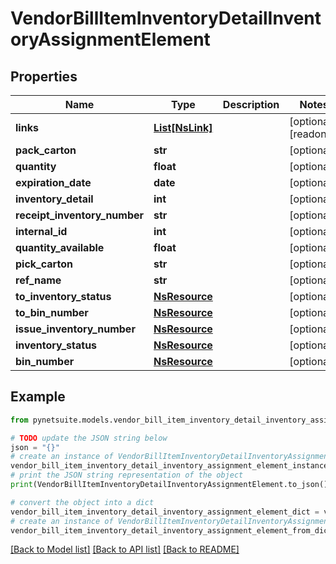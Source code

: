 # VendorBillItemInventoryDetailInventoryAssignmentElement


## Properties

Name | Type | Description | Notes
------------ | ------------- | ------------- | -------------
**links** | [**List[NsLink]**](NsLink.md) |  | [optional] [readonly] 
**pack_carton** | **str** |  | [optional] 
**quantity** | **float** |  | [optional] 
**expiration_date** | **date** |  | [optional] 
**inventory_detail** | **int** |  | [optional] 
**receipt_inventory_number** | **str** |  | [optional] 
**internal_id** | **int** |  | [optional] 
**quantity_available** | **float** |  | [optional] 
**pick_carton** | **str** |  | [optional] 
**ref_name** | **str** |  | [optional] 
**to_inventory_status** | [**NsResource**](NsResource.md) |  | [optional] 
**to_bin_number** | [**NsResource**](NsResource.md) |  | [optional] 
**issue_inventory_number** | [**NsResource**](NsResource.md) |  | [optional] 
**inventory_status** | [**NsResource**](NsResource.md) |  | [optional] 
**bin_number** | [**NsResource**](NsResource.md) |  | [optional] 

## Example

```python
from pynetsuite.models.vendor_bill_item_inventory_detail_inventory_assignment_element import VendorBillItemInventoryDetailInventoryAssignmentElement

# TODO update the JSON string below
json = "{}"
# create an instance of VendorBillItemInventoryDetailInventoryAssignmentElement from a JSON string
vendor_bill_item_inventory_detail_inventory_assignment_element_instance = VendorBillItemInventoryDetailInventoryAssignmentElement.from_json(json)
# print the JSON string representation of the object
print(VendorBillItemInventoryDetailInventoryAssignmentElement.to_json())

# convert the object into a dict
vendor_bill_item_inventory_detail_inventory_assignment_element_dict = vendor_bill_item_inventory_detail_inventory_assignment_element_instance.to_dict()
# create an instance of VendorBillItemInventoryDetailInventoryAssignmentElement from a dict
vendor_bill_item_inventory_detail_inventory_assignment_element_from_dict = VendorBillItemInventoryDetailInventoryAssignmentElement.from_dict(vendor_bill_item_inventory_detail_inventory_assignment_element_dict)
```
[[Back to Model list]](../README.md#documentation-for-models) [[Back to API list]](../README.md#documentation-for-api-endpoints) [[Back to README]](../README.md)


